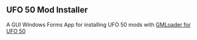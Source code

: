 ## UFO 50 Mod Installer
A GUI Windows Forms App for installing UFO 50 mods with [GMLoader for UFO 50](https://github.com/phil-macrocheira/GMLoader-UFO50)
